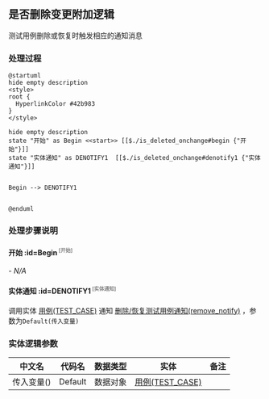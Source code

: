 ## 是否删除变更附加逻辑 <!-- {docsify-ignore-all} -->

   测试用例删除或恢复时触发相应的通知消息

### 处理过程

```plantuml
@startuml
hide empty description
<style>
root {
  HyperlinkColor #42b983
}
</style>

hide empty description
state "开始" as Begin <<start>> [[$./is_deleted_onchange#begin {"开始"}]]
state "实体通知" as DENOTIFY1  [[$./is_deleted_onchange#denotify1 {"实体通知"}]]


Begin --> DENOTIFY1


@enduml
```


### 处理步骤说明

#### 开始 :id=Begin<sup class="footnote-symbol"> <font color=gray size=1>[开始]</font></sup>



*- N/A*
#### 实体通知 :id=DENOTIFY1<sup class="footnote-symbol"> <font color=gray size=1>[实体通知]</font></sup>



调用实体 [用例(TEST_CASE)](module/TestMgmt/test_case.md) 通知 [删除/恢复测试用例通知(remove_notify)](module/TestMgmt/test_case/notify/remove_notify) ，参数为`Default(传入变量)`


### 实体逻辑参数

|    中文名   |    代码名    |  数据类型    |  实体   |备注 |
| --------| --------| -------- | -------- | --------   |
|传入变量(<i class="fa fa-check"/></i>)|Default|数据对象|[用例(TEST_CASE)](module/TestMgmt/test_case.md)||
